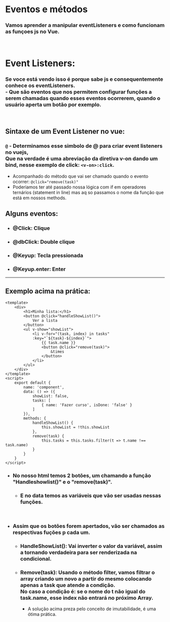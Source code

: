 # Eventos e métodos
### Vamos aprender a manipular eventListeners e como funcionam as funçoes js no Vue.
<br>

# Event Listeners:
### Se voce está vendo isso é porque sabe js e consequentemente conhece os eventListeners. <br> - Que são eventos que nos permitem configurar funções a serem chamadas quando esses eventos ocorrerem, quando o usuário aperta um botão por exemplo.
<br>

## Sintaxe de um Event Listener no vue: 
### `@` - Determinamos esse simbolo de @ para criar event listeners no vuejs, <br> Que na verdade é uma abreviação da diretiva v-on dando um bind, nesse exemplo de click: `<v-on>:click`.
- Acompanhado do método que vai ser chamado quando o evento ocorrer: `@click="remove(task)"`
- Poderiamos ter até passado nossa lógica com if em operadores ternários (statement in line) mas aq so passamos o nome da função que está em nossos methods. 

## Alguns eventos:
- ### @Click: Clique
- ### @dbClick: Double clique
- ### @Keyup: Tecla pressionada
- ### @Keyup.enter: Enter
---
## Exemplo acima na prática: 
````
<template>
    <div>
        <h1>Minha lista:</h1>
        <button @click="handleShowList()">
            Ver a lista
        </button>
        <ul v-show="showList">
            <li v-for="(task, index) in tasks"
            :key="`${task}-${index}`">
                {{ task.name }}
                <button @click="remove(task)">
                    &times
                </button>
            </li>
        </ul>
    </div>
</template>
<script>
    export default {
        name: 'component',
        data: () => ({
            showList: false,
            tasks: [
                { name: 'Fazer curso', isDone: 'false' }
            ]
        }),
        methods: {
            handleShowList() {
                this.showList = !this.showList
            },
            remove(task) {
                this.tasks = this.tasks.filter(t => t.name !== task.name)
            }
        }
    }
</script>
````
- ### No nosso html temos 2 botões, um chamando a função "Handleshowlist()" e o "remove(task)".
    - ### E no data temos as variáveis que vão ser usadas nessas funções.
<br>

- ### Assim que os botões forem apertados, vão ser chamados as respectivas fuções p cada um.
    - ### HandleShowList(): Vai inverter o valor da variável, assim a tornando verdadeira para ser renderizada na condicional.
    - ### Remove(task): Usando o método filter, vamos filtrar o array criando um novo a partir do mesmo colocando apenas a task que atende a condição. <br> No caso a condição é: se o nome do t não igual do task.name, esse index não entrará no próximo Array.
        - A solução acima preza pelo conceito de imutabilidade, é uma ótima prática.